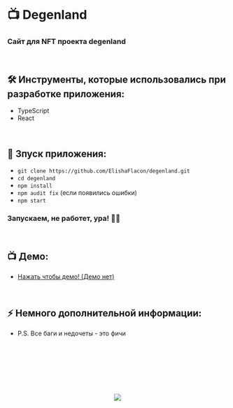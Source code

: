 <h1> 
     📺 Degenland
</h1>

<h3>
  Сайт для NFT проекта degenland
</h3>


</br>



<h2>
  🛠️ Инструменты, которые использовались при разработке приложения:
</h2>

- TypeScript
- React



</br>



<h2>
  🚀 Зпуск приложения:
</h2>

- `git clone https://github.com/ElishaFlacon/degenland.git`
- `cd degenland`
- `npm install`
- `npm audit fix` (если появились ошибки)
- `npm start`
<h3>
    Запускаем, не работет, ура! 🗿🚬
</h3>



</br>



<h2>
 📺 Демо:
</h2>

- <a href="https://elishaflacon.github.io/degenland/">Нажать чтобы демо! (Демо нет)</a>



</br>



<h2>
⚡ Немного дополнительной информации:
</h2>

- P.S. Все баги и недочеты - это фичи




<br/>
<br/>
<br/>
<br/>
<br/>
<br/>



<p align="center">
  <img src="https://capsule-render.vercel.app/api?type=waving&color=d179b8&height=64&section=footer"/>
</p>
